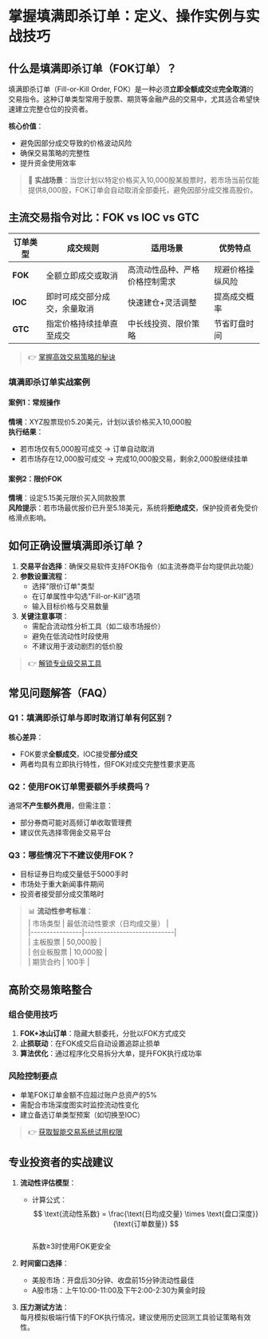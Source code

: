 # 掌握填满即杀订单：定义、操作实例与实战技巧

## 什么是填满即杀订单（FOK订单）？

填满即杀订单（Fill-or-Kill Order, FOK）是一种必须**立即全额成交**或**完全取消**的交易指令。这种订单类型常用于股票、期货等金融产品的交易中，尤其适合希望快速建立完整仓位的投资者。

**核心价值**：  
- 避免因部分成交导致的价格波动风险  
- 确保交易策略的完整性  
- 提升资金使用效率  

> 📌 **实战场景**：当您计划以特定价格买入10,000股某股票时，若市场当前仅能提供8,000股，FOK订单会自动取消全部委托，避免因部分成交推高股价。

## 主流交易指令对比：FOK vs IOC vs GTC

| 订单类型       | 成交规则                     | 适用场景                         | 优势特点                 |
|----------------|------------------------------|----------------------------------|--------------------------|
| **FOK**        | 全额立即成交或取消           | 高流动性品种、严格价格控制需求   | 规避价格操纵风险         |
| **IOC**        | 即时可成交部分成交，余量取消 | 快速建仓+灵活调整                | 提高成交概率             |
| **GTC**        | 指定价格持续挂单直至成交     | 中长线投资、限价策略             | 节省盯盘时间             |

> 👉 [掌握高效交易策略的秘诀](https://bit.ly/okx_welcome)

### 填满即杀订单实战案例

#### 案例1：常规操作
**情境**：XYZ股票现价5.20美元，计划以该价格买入10,000股  
**执行结果**：  
- 若市场仅有5,000股可成交 → 订单自动取消  
- 若市场存在12,000股可成交 → 完成10,000股交易，剩余2,000股继续挂单  

#### 案例2：限价FOK
**情境**：设定5.15美元限价买入同款股票  
**风险提示**：若市场最优报价已升至5.18美元，系统将**拒绝成交**，保护投资者免受价格滑点影响。

## 如何正确设置填满即杀订单？

1. **交易平台选择**：确保交易软件支持FOK指令（如主流券商平台均提供此功能）
2. **参数设置流程**：  
   - 选择"限价订单"类型  
   - 在订单属性中勾选"Fill-or-Kill"选项  
   - 输入目标价格与交易数量  
3. **关键注意事项**：  
   - 需配合流动性分析工具（如二级市场报价）  
   - 避免在低流动性时段使用  
   - 不建议用于波动剧烈的低价股

> 👉 [解锁专业级交易工具](https://bit.ly/okx_welcome)

## 常见问题解答（FAQ）

### Q1：填满即杀订单与即时取消订单有何区别？
**核心差异**：  
- FOK要求**全额成交**，IOC接受**部分成交**  
- 两者均具有立即执行特性，但FOK对成交完整性要求更高

### Q2：使用FOK订单需要额外手续费吗？
通常**不产生额外费用**，但需注意：  
- 部分券商可能对高频订单收取管理费  
- 建议优先选择零佣金交易平台

### Q3：哪些情况下不建议使用FOK？
- 目标证券日均成交量低于5000手时  
- 市场处于重大新闻事件期间  
- 投资者接受部分成交策略时  

> 📊 **流动性参考标准**：  
> | 市场类型       | 最低流动性要求（日均成交量） |  
> |----------------|----------------------------|  
> | 主板股票       | 50,000股                    |  
> | 创业板股票     | 10,000股                    |  
> | 期货合约       | 100手                       |

## 高阶交易策略整合

### 组合使用技巧
1. **FOK+冰山订单**：隐藏大额委托，分批以FOK方式成交  
2. **止损联动**：在FOK成交后自动设置追踪止损单  
3. **算法优化**：通过程序化交易拆分大单，提升FOK执行成功率

### 风险控制要点
- 单笔FOK订单金额不应超过账户总资产的5%  
- 需配合市场深度图实时监控流动性变化  
- 建立备选订单类型预案（如切换至IOC）

> 👉 [获取智能交易系统试用权限](https://bit.ly/okx_welcome)

## 专业投资者的实战建议

1. **流动性评估模型**：  
   - 计算公式：  
   $$
   \text{流动性系数} = \frac{\text{日均成交量} \times \text{盘口深度}}{\text{订单数量}}
   $$  
   系数≥3时使用FOK更安全

2. **时间窗口选择**：  
   - 美股市场：开盘后30分钟、收盘前15分钟流动性最佳  
   - A股市场：上午10:00-11:00及下午2:00-2:30为黄金时段

3. **压力测试方法**：  
   每月模拟极端行情下的FOK执行情况，建议使用历史回测工具验证策略有效性。